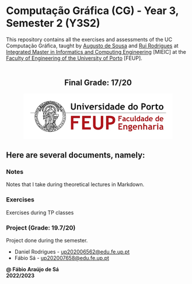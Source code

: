 # Computação Gráfica (CG) - Year 3, Semester 2 (Y3S2)

This repository contains all the exercises and assessments of the UC Computação Gráfica, taught by [Augusto de Sousa](https://sigarra.up.pt/feup/pt/func_geral.FormView?p_codigo=209500) and [Rui Rodrigues](https://sigarra.up.pt/feup/pt/func_geral.FormView?p_codigo=466668) at [Integrated Master in Informatics and Computing Engineering](https://sigarra.up.pt/feup/pt/cur_geral.cur_view?pv_curso_id=742) [MIEIC] at the [Faculty of Engineering of the University of Porto](https://sigarra.up.pt/feup/pt/web_page.Inicial) [FEUP]. <br> <br>

<h2 align = "center" >Final Grade: 17/20</h2>
<p align = "center" >
  <img 
       title = "FEUP logo"
       src = "Images//FEUP_Logo.png" 
       alt = "FEUP Logo" 
       />
</p>

## Here are several documents, namely:

### Notes
Notes that I take during theoretical lectures in Markdown. <br>

### Exercises
Exercises during TP classes <br>

### Project (Grade: 19.7/20)
Project done during the semester.

- Daniel Rodrigues - up202006562@edu.fe.up.pt
- Fábio Sá - up202007658@edu.fe.up.pt

**@ Fábio Araújo de Sá** <br>
**2022/2023**